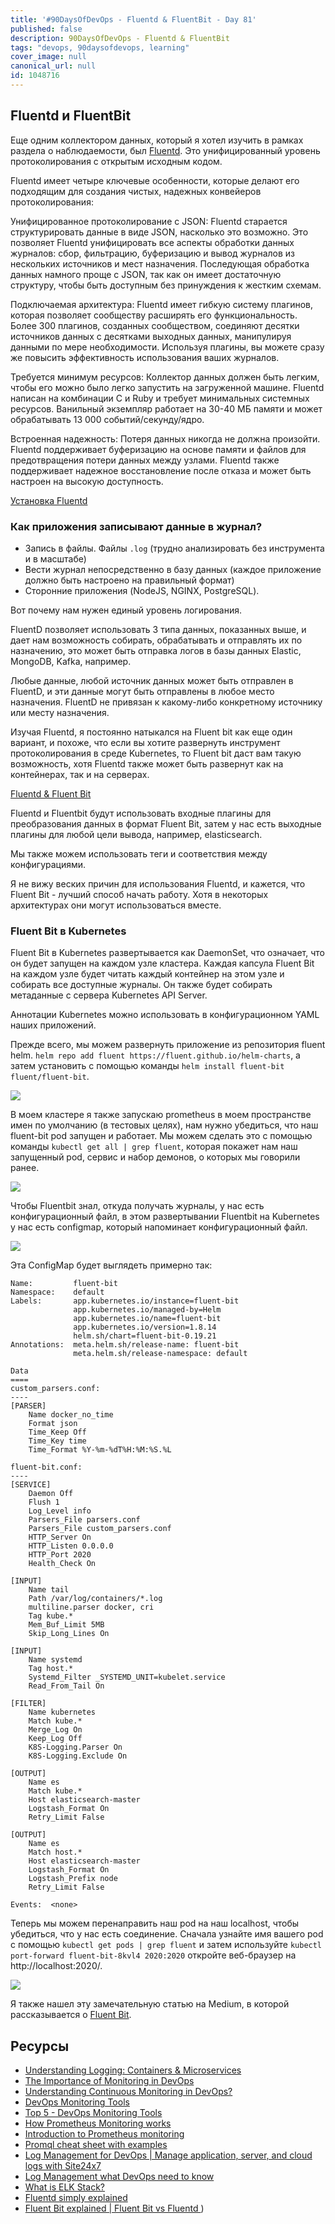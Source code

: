 ```yaml
---
title: '#90DaysOfDevOps - Fluentd & FluentBit - Day 81'
published: false
description: 90DaysOfDevOps - Fluentd & FluentBit
tags: "devops, 90daysofdevops, learning"
cover_image: null
canonical_url: null
id: 1048716
---
```

## Fluentd и FluentBit

Еще одним коллектором данных, который я хотел изучить в рамках раздела о наблюдаемости, был [Fluentd](https://docs.fluentd.org/). Это унифицированный уровень протоколирования с открытым исходным кодом. 

Fluentd имеет четыре ключевые особенности, которые делают его подходящим для создания чистых, надежных конвейеров протоколирования:

Унифицированное протоколирование с JSON: Fluentd старается структурировать данные в виде JSON, насколько это возможно. Это позволяет Fluentd унифицировать все аспекты обработки данных журналов: сбор, фильтрацию, буферизацию и вывод журналов из нескольких источников и мест назначения. Последующая обработка данных намного проще с JSON, так как он имеет достаточную структуру, чтобы быть доступным без принуждения к жестким схемам.

Подключаемая архитектура: Fluentd имеет гибкую систему плагинов, которая позволяет сообществу расширять его функциональность. Более 300 плагинов, созданных сообществом, соединяют десятки источников данных с десятками выходных данных, манипулируя данными по мере необходимости. Используя плагины, вы можете сразу же повысить эффективность использования ваших журналов.

Требуется минимум ресурсов: Коллектор данных должен быть легким, чтобы его можно было легко запустить на загруженной машине. Fluentd написан на комбинации C и Ruby и требует минимальных системных ресурсов. Ванильный экземпляр работает на 30-40 МБ памяти и может обрабатывать 13 000 событий/секунду/ядро.

Встроенная надежность: Потеря данных никогда не должна произойти. Fluentd поддерживает буферизацию на основе памяти и файлов для предотвращения потери данных между узлами. Fluentd также поддерживает надежное восстановление после отказа и может быть настроен на высокую доступность.

[Установка Fluentd](https://docs.fluentd.org/quickstart#step-1-installing-fluentd)

### Как приложения записывают данные в журнал? 

- Запись в файлы. Файлы `.log` (трудно анализировать без инструмента и в масштабе)
- Вести журнал непосредственно в базу данных (каждое приложение должно быть настроено на правильный формат)
- Сторонние приложения (NodeJS, NGINX, PostgreSQL).

Вот почему нам нужен единый уровень логирования. 

FluentD позволяет использовать 3 типа данных, показанных выше, и дает нам возможность собирать, обрабатывать и отправлять их по назначению, это может быть отправка логов в базы данных Elastic, MongoDB, Kafka, например. 

Любые данные, любой источник данных может быть отправлен в FluentD, и эти данные могут быть отправлены в любое место назначения. FluentD не привязан к какому-либо конкретному источнику или месту назначения. 

Изучая Fluentd, я постоянно натыкался на Fluent bit как еще один вариант, и похоже, что если вы хотите развернуть инструмент протоколирования в среде Kubernetes, то Fluent bit даст вам такую возможность, хотя Fluentd также может быть развернут как на контейнерах, так и на серверах. 

[Fluentd & Fluent Bit](https://docs.fluentbit.io/manual/about/fluentd-and-fluent-bit)

Fluentd и Fluentbit будут использовать входные плагины для преобразования данных в формат Fluent Bit, затем у нас есть выходные плагины для любой цели вывода, например, elasticsearch. 

Мы также можем использовать теги и соответствия между конфигурациями. 

Я не вижу веских причин для использования Fluentd, и кажется, что Fluent Bit - лучший способ начать работу. Хотя в некоторых архитектурах они могут использоваться вместе. 

### Fluent Bit в Kubernetes 

Fluent Bit в Kubernetes развертывается как DaemonSet, что означает, что он будет запущен на каждом узле кластера. Каждая капсула Fluent Bit на каждом узле будет читать каждый контейнер на этом узле и собирать все доступные журналы. Он также будет собирать метаданные с сервера Kubernetes API Server.  

Аннотации Kubernetes можно использовать в конфигурационном YAML наших приложений. 


Прежде всего, мы можем развернуть приложение из репозитория fluent helm. `helm repo add fluent https://fluent.github.io/helm-charts`, а затем установить с помощью команды `helm install fluent-bit fluent/fluent-bit`. 

![](../images/Day81_Monitoring1.png?v1)

В моем кластере я также запускаю prometheus в моем пространстве имен по умолчанию (в тестовых целях), нам нужно убедиться, что наш fluent-bit pod запущен и работает. Мы можем сделать это с помощью команды `kubectl get all | grep fluent`, которая покажет нам наш запущенный pod, сервис и набор демонов, о которых мы говорили ранее. 

![](../images/Day81_Monitoring2.png?v1)

Чтобы Fluentbit знал, откуда получать журналы, у нас есть конфигурационный файл, в этом развертывании Fluentbit на Kubernetes у нас есть configmap, который напоминает конфигурационный файл. 

![](../images/Day81_Monitoring3.png?v1)

Эта ConfigMap будет выглядеть примерно так:
```
Name:         fluent-bit
Namespace:    default
Labels:       app.kubernetes.io/instance=fluent-bit
              app.kubernetes.io/managed-by=Helm
              app.kubernetes.io/name=fluent-bit
              app.kubernetes.io/version=1.8.14
              helm.sh/chart=fluent-bit-0.19.21
Annotations:  meta.helm.sh/release-name: fluent-bit
              meta.helm.sh/release-namespace: default

Data
====
custom_parsers.conf:
----
[PARSER]
    Name docker_no_time
    Format json
    Time_Keep Off
    Time_Key time
    Time_Format %Y-%m-%dT%H:%M:%S.%L

fluent-bit.conf:
----
[SERVICE]
    Daemon Off
    Flush 1
    Log_Level info
    Parsers_File parsers.conf
    Parsers_File custom_parsers.conf
    HTTP_Server On
    HTTP_Listen 0.0.0.0
    HTTP_Port 2020
    Health_Check On

[INPUT]
    Name tail
    Path /var/log/containers/*.log
    multiline.parser docker, cri
    Tag kube.*
    Mem_Buf_Limit 5MB
    Skip_Long_Lines On

[INPUT]
    Name systemd
    Tag host.*
    Systemd_Filter _SYSTEMD_UNIT=kubelet.service
    Read_From_Tail On

[FILTER]
    Name kubernetes
    Match kube.*
    Merge_Log On
    Keep_Log Off
    K8S-Logging.Parser On
    K8S-Logging.Exclude On

[OUTPUT]
    Name es
    Match kube.*
    Host elasticsearch-master
    Logstash_Format On
    Retry_Limit False

[OUTPUT]
    Name es
    Match host.*
    Host elasticsearch-master
    Logstash_Format On
    Logstash_Prefix node
    Retry_Limit False

Events:  <none>
```

Теперь мы можем перенаправить наш pod на наш localhost, чтобы убедиться, что у нас есть соединение. Сначала узнайте имя вашего pod с помощью `kubectl get pods | grep fluent` и затем используйте `kubectl port-forward fluent-bit-8kvl4 2020:2020` откройте веб-браузер на http://localhost:2020/. 

![](../images/Day81_Monitoring4.png?v1)

Я также нашел эту замечательную статью на Medium, в которой рассказывается о [Fluent Bit](https://medium.com/kubernetes-tutorials/exporting-kubernetes-logs-to-elasticsearch-using-fluent-bit-758e8de606af).

## Ресурсы 

- [Understanding Logging: Containers & Microservices](https://www.youtube.com/watch?v=MMVdkzeQ848)
- [The Importance of Monitoring in DevOps](https://www.devopsonline.co.uk/the-importance-of-monitoring-in-devops/)
- [Understanding Continuous Monitoring in DevOps?](https://medium.com/devopscurry/understanding-continuous-monitoring-in-devops-f6695b004e3b) 
- [DevOps Monitoring Tools](https://www.youtube.com/watch?v=Zu53QQuYqJ0) 
- [Top 5 - DevOps Monitoring Tools](https://www.youtube.com/watch?v=4t71iv_9t_4)
- [How Prometheus Monitoring works](https://www.youtube.com/watch?v=h4Sl21AKiDg) 
- [Introduction to Prometheus monitoring](https://www.youtube.com/watch?v=5o37CGlNLr8)
- [Promql cheat sheet with examples](https://www.containiq.com/post/promql-cheat-sheet-with-examples)
- [Log Management for DevOps | Manage application, server, and cloud logs with Site24x7](https://www.youtube.com/watch?v=J0csO_Shsj0)
- [Log Management what DevOps need to know](https://devops.com/log-management-what-devops-teams-need-to-know/)
- [What is ELK Stack?](https://www.youtube.com/watch?v=4X0WLg05ASw)
- [Fluentd simply explained](https://www.youtube.com/watch?v=5ofsNyHZwWE&t=14s) 
- [ Fluent Bit explained | Fluent Bit vs Fluentd ](https://www.youtube.com/watch?v=B2IS-XS-cc0))
